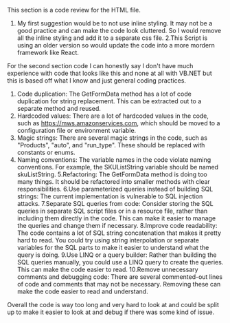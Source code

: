 This section is a code review for the HTML file.

1. My first suggestion would be to not use inline styling. It may not be a good practice and can make the code look cluttered. So I would remove all the inline styling and add it to a separate css file.
   2.This Script is using an older version so would update the code into a more mordern framework like React.

For the second section code I can honestly say I don't have much experience with code that looks like this and none at all with VB.NET but this is based off what I know and just general coding practices.

1. Code duplication: The GetFormData method has a lot of code duplication for string replacement. This can be extracted out to a separate method and reused.
2. Hardcoded values: There are a lot of hardcoded values in the code, such as https://mws.amazonservices.com, which should be moved to a configuration file or environment variable.
3. Magic strings: There are several magic strings in the code, such as "Products", "auto", and "run_type". These should be replaced with constants or enums.
4. Naming conventions: The variable names in the code violate naming conventions. For example, the SKUListString variable should be named skuListString.
   5.Refactoring: The GetFormData method is doing too many things. It should be refactored into smaller methods with clear responsibilities.
   6.Use parameterized queries instead of building SQL strings: The current implementation is vulnerable to SQL injection attacks.
   7.Separate SQL queries from code: Consider storing the SQL queries in separate SQL script files or in a resource file, rather than including them directly in the code. This can make it easier to manage the queries and change them if necessary.
   8.Improve code readability: The code contains a lot of SQL string concatenation that makes it pretty hard to read. You could try using string interpolation or separate variables for the SQL parts to make it easier to understand what the query is doing.
   9.Use LINQ or a query builder: Rather than building the SQL queries manually, you could use a LINQ query to create the queries. This can make the code easier to read.
   10.Remove unnecessary comments and debugging code: There are several commented-out lines of code and comments that may not be necessary. Removing these can make the code easier to read and understand.

Overall the code is way too long and very hard to look at and could be split up to make it easier to look at and debug if there was some kind of issue.
